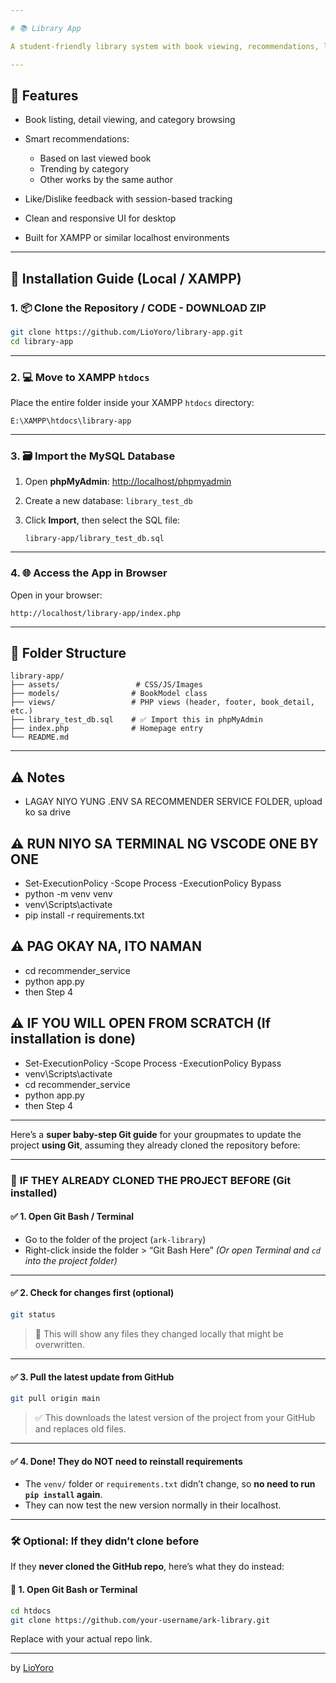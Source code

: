 ```yaml
---

# 📚 Library App

A student-friendly library system with book viewing, recommendations, likes/dislikes, and a basic feedback mechanism. Built with **PHP**, **MySQL**, and a lightweight recommendation logic based on user activity.

---
```


## 🚀 Features

* Book listing, detail viewing, and category browsing
* Smart recommendations:

  * Based on last viewed book
  * Trending by category
  * Other works by the same author
* Like/Dislike feedback with session-based tracking
* Clean and responsive UI for desktop
* Built for XAMPP or similar localhost environments

---

## 🔧 Installation Guide (Local / XAMPP)

### 1. 📦 Clone the Repository / CODE - DOWNLOAD ZIP

```bash
git clone https://github.com/LioYoro/library-app.git
cd library-app
```

---

### 2. 💻 Move to XAMPP `htdocs`

Place the entire folder inside your XAMPP `htdocs` directory:

```
E:\XAMPP\htdocs\library-app
```

---

### 3. 🗃️ Import the MySQL Database

1. Open **phpMyAdmin**:
   [http://localhost/phpmyadmin](http://localhost/phpmyadmin)

2. Create a new database:
   `library_test_db`

3. Click **Import**, then select the SQL file:

   ```
   library-app/library_test_db.sql
   ```

---

### 4. 🌐 Access the App in Browser

Open in your browser:

```
http://localhost/library-app/index.php
```

---

## 📁 Folder Structure

```
library-app/
├── assets/                 # CSS/JS/Images  
├── models/                # BookModel class  
├── views/                 # PHP views (header, footer, book_detail, etc.)  
├── library_test_db.sql    # ✅ Import this in phpMyAdmin  
├── index.php              # Homepage entry  
└── README.md
```

---

## ⚠️ Notes

* LAGAY NIYO YUNG .ENV SA RECOMMENDER SERVICE FOLDER, upload ko sa drive

## ⚠️ RUN NIYO SA TERMINAL NG VSCODE ONE BY ONE

- Set-ExecutionPolicy -Scope Process -ExecutionPolicy Bypass
- python -m venv venv
- venv\Scripts\activate
- pip install -r requirements.txt

## ⚠️ PAG OKAY NA, ITO NAMAN

- cd recommender_service
- python app.py
- then Step 4

## ⚠️ IF YOU WILL OPEN FROM SCRATCH (If installation is done)

- Set-ExecutionPolicy -Scope Process -ExecutionPolicy Bypass
- venv\Scripts\activate
- cd recommender_service
- python app.py
- then Step 4

---

Here’s a **super baby-step Git guide** for your groupmates to update the project **using Git**, assuming they already cloned the repository before:

---

### 🍼 **IF THEY ALREADY CLONED THE PROJECT BEFORE (Git installed)**

#### ✅ 1. **Open Git Bash / Terminal**

* Go to the folder of the project (`ark-library`)
* Right-click inside the folder > “Git Bash Here”
  *(Or open Terminal and `cd` into the project folder)*

---

#### ✅ 2. **Check for changes first (optional)**

```bash
git status
```

> 🔎 This will show any files they changed locally that might be overwritten.

---

#### ✅ 3. **Pull the latest update from GitHub**

```bash
git pull origin main
```

> ✅ This downloads the latest version of the project from your GitHub and replaces old files.

---

#### ✅ 4. **Done! They do NOT need to reinstall requirements**

* The `venv/` folder or `requirements.txt` didn’t change, so **no need to run `pip install` again**.
* They can now test the new version normally in their localhost.

---

### 🛠 Optional: If they didn’t clone before

If they **never cloned the GitHub repo**, here’s what they do instead:

#### 🔹 1. **Open Git Bash or Terminal**

```bash
cd htdocs
git clone https://github.com/your-username/ark-library.git
```

Replace with your actual repo link.

---


by [LioYoro](https://github.com/LioYoro)

